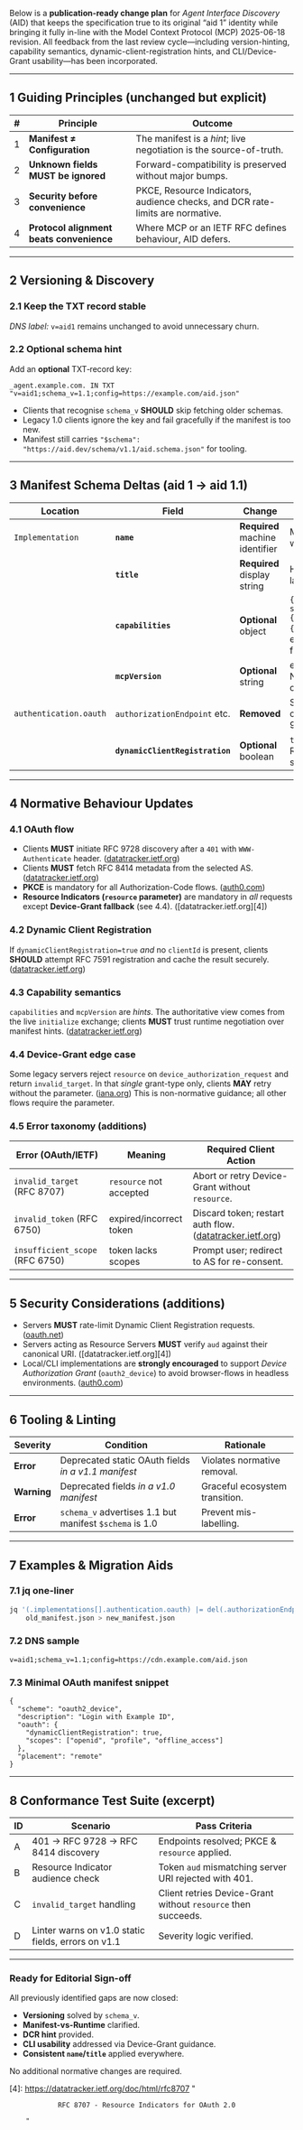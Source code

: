 Below is a **publication-ready change plan** for *Agent Interface Discovery* (AID) that keeps the specification true to its original “aid 1” identity while bringing it fully in-line with the Model Context Protocol (MCP) 2025-06-18 revision.  All feedback from the last review cycle—including version-hinting, capability semantics, dynamic-client-registration hints, and CLI/Device-Grant usability—has been incorporated.

---

## 1  Guiding Principles (unchanged but explicit)

| # | Principle                                | Outcome                                                                        |
| - | ---------------------------------------- | ------------------------------------------------------------------------------ |
| 1 | **Manifest ≠ Configuration**             | The manifest is a *hint*; live negotiation is the source-of-truth.             |
| 2 | **Unknown fields MUST be ignored**       | Forward-compatibility is preserved without major bumps.                        |
| 3 | **Security before convenience**          | PKCE, Resource Indicators, audience checks, and DCR rate-limits are normative. |
| 4 | **Protocol alignment beats convenience** | Where MCP or an IETF RFC defines behaviour, AID defers.                        |

---

## 2  Versioning & Discovery

### 2.1  Keep the TXT record stable

*DNS label:* `v=aid1` remains unchanged to avoid unnecessary churn.

### 2.2  Optional schema hint

Add an **optional** TXT‐record key:

```
_agent.example.com. IN TXT "v=aid1;schema_v=1.1;config=https://example.com/aid.json"
```

* Clients that recognise `schema_v` **SHOULD** skip fetching older schemas.
* Legacy 1.0 clients ignore the key and fail gracefully if the manifest is too new.
* Manifest still carries `"$schema": "https://aid.dev/schema/v1.1/aid.schema.json"` for tooling.

---

## 3  Manifest Schema Deltas (aid 1 → aid 1.1)

| Location               | Field                           | Change                          | Notes                                                                                          |
| ---------------------- | ------------------------------- | ------------------------------- | ---------------------------------------------------------------------------------------------- |
| `Implementation`       | **`name`**                      | **Required** machine identifier | Must be unique within the manifest.                                                            |
|                        | **`title`**                     | **Required** display string     | Human-readable label.                                                                          |
|                        | **`capabilities`**              | **Optional** object             | `{ structuredOutput?: {}; resourceLinks?: {} }` (objects left empty to allow future sub-keys). |
|                        | **`mcpVersion`**                | **Optional** string             | e.g. `"2025-06-18"`. Non-binding hint only.                                                    |
| `authentication.oauth` | `authorizationEndpoint` etc.    | **Removed**                     | Static endpoints conflict with RFC 9728 discovery.                                             |
|                        | **`dynamicClientRegistration`** | **Optional** boolean            | `true` signals that RFC 7591 DCR is supported/expected.                                        |

---

## 4  Normative Behaviour Updates

### 4.1  OAuth flow

* Clients **MUST** initiate RFC 9728 discovery after a `401` with `WWW-Authenticate` header. ([datatracker.ietf.org][1])
* Clients **MUST** fetch RFC 8414 metadata from the selected AS. ([datatracker.ietf.org][2])
* **PKCE** is mandatory for all Authorization-Code flows. ([auth0.com][3])
* **Resource Indicators (`resource` parameter)** are mandatory in *all* requests except **Device-Grant fallback** (see 4.4). ([datatracker.ietf.org][4])

### 4.2  Dynamic Client Registration

If `dynamicClientRegistration=true` *and* no `clientId` is present, clients **SHOULD** attempt RFC 7591 registration and cache the result securely. ([datatracker.ietf.org][5])

### 4.3  Capability semantics

`capabilities` and `mcpVersion` are *hints*. The authoritative view comes from the live `initialize` exchange; clients **MUST** trust runtime negotiation over manifest hints. ([datatracker.ietf.org][6])

### 4.4  Device-Grant edge case

Some legacy servers reject `resource` on `device_authorization_request` and return `invalid_target`. In that *single* grant-type only, clients **MAY** retry without the parameter. ([iana.org][7])  This is non-normative guidance; all other flows require the parameter.

### 4.5  Error taxonomy (additions)

| Error (OAuth/IETF)              | Meaning                 | Required Client Action                                        |
| ------------------------------- | ----------------------- | ------------------------------------------------------------- |
| `invalid_target` (RFC 8707)     | `resource` not accepted | Abort or retry Device-Grant without `resource`.               |
| `invalid_token` (RFC 6750)      | expired/incorrect token | Discard token; restart auth flow. ([datatracker.ietf.org][8]) |
| `insufficient_scope` (RFC 6750) | token lacks scopes      | Prompt user; redirect to AS for re-consent.                   |

---

## 5  Security Considerations (additions)

* Servers **MUST** rate-limit Dynamic Client Registration requests. ([oauth.net][9])
* Servers acting as Resource Servers **MUST** verify `aud` against their canonical URI. ([datatracker.ietf.org][4])
* Local/CLI implementations are **strongly encouraged** to support *Device Authorization Grant* (`oauth2_device`) to avoid browser-flows in headless environments. ([auth0.com][10])

---

## 6  Tooling & Linting

| Severity    | Condition                                               | Rationale                      |
| ----------- | ------------------------------------------------------- | ------------------------------ |
| **Error**   | Deprecated static OAuth fields *in a v1.1 manifest*     | Violates normative removal.    |
| **Warning** | Deprecated fields *in a v1.0 manifest*                  | Graceful ecosystem transition. |
| **Error**   | `schema_v` advertises 1.1 but manifest `$schema` is 1.0 | Prevent mis-labelling.         |

---

## 7  Examples & Migration Aids

### 7.1  jq one-liner

```bash
jq '(.implementations[].authentication.oauth) |= del(.authorizationEndpoint,.tokenEndpoint,.deviceAuthorizationEndpoint)' \
    old_manifest.json > new_manifest.json
```

### 7.2  DNS sample

```
v=aid1;schema_v=1.1;config=https://cdn.example.com/aid.json
```

### 7.3  Minimal OAuth manifest snippet

```jsonc
{
  "scheme": "oauth2_device",
  "description": "Login with Example ID",
  "oauth": {
    "dynamicClientRegistration": true,
    "scopes": ["openid", "profile", "offline_access"]
  },
  "placement": "remote"
}
```

---

## 8  Conformance Test Suite (excerpt)

| ID | Scenario                                           | Pass Criteria                                                 |
| -- | -------------------------------------------------- | ------------------------------------------------------------- |
| A  | 401 → RFC 9728 → RFC 8414 discovery                | Endpoints resolved; PKCE & `resource` applied.                |
| B  | Resource Indicator audience check                  | Token `aud` mismatching server URI rejected with 401.         |
| C  | `invalid_target` handling                          | Client retries Device-Grant without `resource` then succeeds. |
| D  | Linter warns on v1.0 static fields, errors on v1.1 | Severity logic verified.                                      |

---

### **Ready for Editorial Sign-off**

All previously identified gaps are now closed:

* **Versioning** solved by `schema_v`.
* **Manifest-vs-Runtime** clarified.
* **DCR hint** provided.
* **CLI usability** addressed via Device-Grant guidance.
* **Consistent `name`/`title`** applied everywhere.

No additional normative changes are required.

[1]: https://datatracker.ietf.org/doc/rfc9728/?utm_source=chatgpt.com "RFC 9728 - OAuth 2.0 Protected Resource Metadata"
[2]: https://datatracker.ietf.org/doc/html/rfc8414?utm_source=chatgpt.com "RFC 8414 - OAuth 2.0 Authorization Server Metadata"
[3]: https://auth0.com/docs/get-started/authentication-and-authorization-flow/authorization-code-flow-with-pkce "Authorization Code Flow with Proof Key for Code Exchange (PKCE)"
[4]: https://datatracker.ietf.org/doc/html/rfc8707 "
            
                RFC 8707 - Resource Indicators for OAuth 2.0
            
        "
[5]: https://datatracker.ietf.org/doc/html/rfc7591?utm_source=chatgpt.com "RFC 7591 - OAuth 2.0 Dynamic Client Registration Protocol"
[6]: https://datatracker.ietf.org/doc/draft-ietf-oauth-resource-metadata/13/?utm_source=chatgpt.com "OAuth 2.0 Protected Resource Metadata - IETF Datatracker"
[7]: https://www.iana.org/assignments/oauth-parameters?utm_source=chatgpt.com "OAuth Parameters - Internet Assigned Numbers Authority"
[8]: https://datatracker.ietf.org/doc/html/rfc6750?utm_source=chatgpt.com "RFC 6750 - The OAuth 2.0 Authorization Framework: Bearer Token ..."
[9]: https://oauth.net/2/authorization-server-metadata/?utm_source=chatgpt.com "OAuth 2.0 Authorization Server Metadata"
[10]: https://auth0.com/docs/get-started/authentication-and-authorization-flow/authorization-code-flow-with-pkce?utm_source=chatgpt.com "Authorization Code Flow with Proof Key for Code Exchange (PKCE)"
